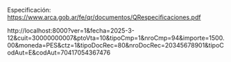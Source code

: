 Especificación: https://www.arca.gob.ar/fe/qr/documentos/QRespecificaciones.pdf

http://localhost:8000?ver=1&fecha=2025-3-12&cuit=30000000007&ptoVta=10&tipoCmp=1&nroCmp=94&importe=1500.00&moneda=PES&ctz=1&tipoDocRec=80&nroDocRec=20345678901&tipoCodAut=E&codAut=70417054367476
